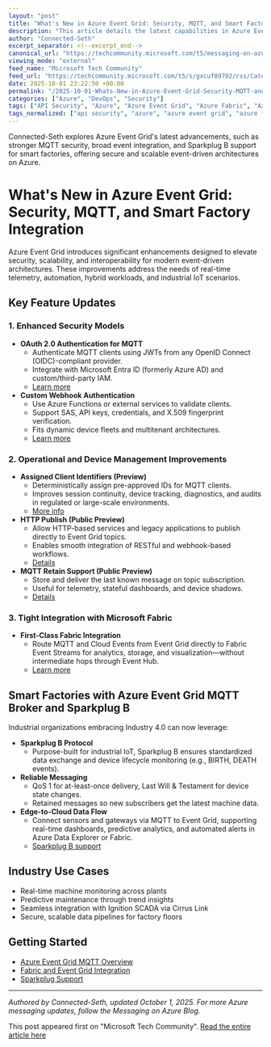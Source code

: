```yaml
---
layout: "post"
title: "What's New in Azure Event Grid: Security, MQTT, and Smart Factory Integration"
description: "This article details the latest capabilities in Azure Event Grid, including enhanced MQTT features, improved security with OAuth 2.0 and custom webhooks, integration with Microsoft Fabric, and industrial IoT innovations with Sparkplug B support. It highlights real-time telemetry, operational efficiency, and secure event-driven architectures for modern cloud solutions."
author: "Connected-Seth"
excerpt_separator: <!--excerpt_end-->
canonical_url: "https://techcommunity.microsoft.com/t5/messaging-on-azure-blog/what-s-new-in-azure-event-grid/ba-p/4458299"
viewing_mode: "external"
feed_name: "Microsoft Tech Community"
feed_url: "https://techcommunity.microsoft.com/t5/s/gxcuf89792/rss/Category?category.id=Azure"
date: 2025-10-01 23:22:50 +00:00
permalink: "/2025-10-01-Whats-New-in-Azure-Event-Grid-Security-MQTT-and-Smart-Factory-Integration.html"
categories: ["Azure", "DevOps", "Security"]
tags: ["API Security", "Azure", "Azure Event Grid", "Azure Fabric", "Azure Functions", "Cloud Events", "Community", "Custom Webhook", "Device Authentication", "DevOps", "Edge To Cloud", "Event Driven Architecture", "Industry 4.0", "IoT", "JWT", "Microsoft Entra ID", "MQTT", "OAuth 2.0", "Pub/Sub", "Real Time Analytics", "SCADA", "Security", "Sparkplug B", "Telemetry"]
tags_normalized: ["api security", "azure", "azure event grid", "azure fabric", "azure functions", "cloud events", "community", "custom webhook", "device authentication", "devops", "edge to cloud", "event driven architecture", "industry 4dot0", "iot", "jwt", "microsoft entra id", "mqtt", "oauth 2dot0", "pubslashsub", "real time analytics", "scada", "security", "sparkplug b", "telemetry"]
---
```


Connected-Seth explores Azure Event Grid's latest advancements, such as stronger MQTT security, broad event integration, and Sparkplug B support for smart factories, offering secure and scalable event-driven architectures on Azure.<!--excerpt_end-->

# What's New in Azure Event Grid: Security, MQTT, and Smart Factory Integration

Azure Event Grid introduces significant enhancements designed to elevate security, scalability, and interoperability for modern event-driven architectures. These improvements address the needs of real-time telemetry, automation, hybrid workloads, and industrial IoT scenarios.

## Key Feature Updates

### 1. Enhanced Security Models

- **OAuth 2.0 Authentication for MQTT**
  - Authenticate MQTT clients using JWTs from any OpenID Connect (OIDC)-compliant provider.
  - Integrate with Microsoft Entra ID (formerly Azure AD) and custom/third-party IAM.
  - [Learn more](https://learn.microsoft.com/en-us/azure/event-grid/oauth-json-web-token-authentication)
- **Custom Webhook Authentication**
  - Use Azure Functions or external services to validate clients.
  - Support SAS, API keys, credentials, and X.509 fingerprint verification.
  - Fits dynamic device fleets and multitenant architectures.
  - [Learn more](https://learn.microsoft.com/en-us/azure/event-grid/authenticate-with-namespaces-using-webhook-authentication)

### 2. Operational and Device Management Improvements

- **Assigned Client Identifiers (Preview)**
  - Deterministically assign pre-approved IDs for MQTT clients.
  - Improves session continuity, device tracking, diagnostics, and audits in regulated or large-scale environments.
  - [More info](https://learn.microsoft.com/en-us/azure/event-grid/mqtt-support#assigned-client-identifiers-preview)
- **HTTP Publish (Public Preview)**
  - Allow HTTP-based services and legacy applications to publish directly to Event Grid topics.
  - Enables smooth integration of RESTful and webhook-based workflows.
  - [Details](https://learn.microsoft.com/en-us/azure/event-grid/mqtt-http-publish)
- **MQTT Retain Support (Public Preview)**
  - Store and deliver the last known message on topic subscription.
  - Useful for telemetry, stateful dashboards, and device shadows.
  - [Details](https://learn.microsoft.com/en-us/azure/event-grid/mqtt-retain)

### 3. Tight Integration with Microsoft Fabric

- **First-Class Fabric Integration**
  - Route MQTT and Cloud Events from Event Grid directly to Fabric Event Streams for analytics, storage, and visualization—without intermediate hops through Event Hub.
  - [Learn more](https://learn.microsoft.com/en-us/azure/event-grid/mqtt-events-fabric)

## Smart Factories with Azure Event Grid MQTT Broker and Sparkplug B

Industrial organizations embracing Industry 4.0 can now leverage:

- **Sparkplug B Protocol**
  - Purpose-built for industrial IoT, Sparkplug B ensures standardized data exchange and device lifecycle monitoring (e.g., BIRTH, DEATH events).
- **Reliable Messaging**
  - QoS 1 for at-least-once delivery, Last Will & Testament for device state changes.
  - Retained messages so new subscribers get the latest machine data.
- **Edge-to-Cloud Data Flow**
  - Connect sensors and gateways via MQTT to Event Grid, supporting real-time dashboards, predictive analytics, and automated alerts in Azure Data Explorer or Fabric.
  - [Sparkplug B support](https://learn.microsoft.com/en-us/azure/event-grid/sparkplug-support)

## Industry Use Cases

- Real-time machine monitoring across plants
- Predictive maintenance through trend insights
- Seamless integration with Ignition SCADA via Cirrus Link
- Secure, scalable data pipelines for factory floors

## Getting Started

- [Azure Event Grid MQTT Overview](https://learn.microsoft.com/en-us/azure/event-grid/mqtt-overview)
- [Fabric and Event Grid Integration](https://learn.microsoft.com/en-us/azure/event-grid/mqtt-events-fabric)
- [Sparkplug Support](https://learn.microsoft.com/en-us/azure/event-grid/sparkplug-support)

---

*Authored by Connected-Seth, updated October 1, 2025. For more Azure messaging updates, follow the Messaging on Azure Blog.*

This post appeared first on "Microsoft Tech Community". [Read the entire article here](https://techcommunity.microsoft.com/t5/messaging-on-azure-blog/what-s-new-in-azure-event-grid/ba-p/4458299)
